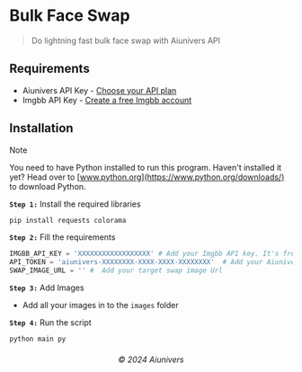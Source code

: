 # Bulk Face Swap
> Do lightning fast bulk face swap with Aiunivers API

## Requirements
- Aiunivers API Key - [Choose your API plan](https://aiunivers.net/api)
- Imgbb API Key - [Create a free Imgbb account](https://imgbb.com)

## Installation

> [!NOTE]
> You need to have Python installed to run this program. Haven't installed it yet? Head over to [www.python.org](https://www.python.org/downloads/) to download Python.

**`Step 1:`** Install the required libraries
```py
pip install requests colorama
```

**`Step 2:`** Fill the requirements
```py
IMGBB_API_KEY = 'XXXXXXXXXXXXXXXXXX' # Add your Imgbb API key. It's free!
API_TOKEN = 'aiunivers-XXXXXXXX-XXXX-XXXX-XXXXXXXX'  # Add your Aiunivers API key
SWAP_IMAGE_URL = '' #  Add your target swap image Url
```

**`Step 3:`** Add Images
- Add all your images in to the `images` folder

**`Step 4:`** Run the script
```sh
python main py
```

<h6 align="center">©️ 2024 Aiunivers</h6>
